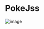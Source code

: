 # PokeJss
![image](https://user-images.githubusercontent.com/118542381/236718255-5f910001-1be8-4ab6-aa90-0b0f58d7fb90.png)
